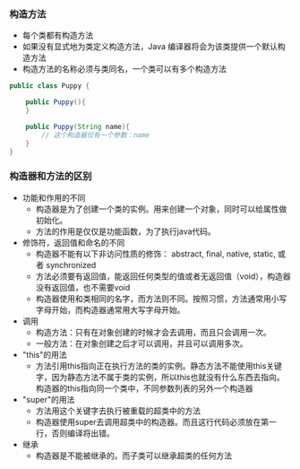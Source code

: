 ### 构造方法
- 每个类都有构造方法
- 如果没有显式地为类定义构造方法，Java 编译器将会为该类提供一个默认构造方法
- 构造方法的名称必须与类同名，一个类可以有多个构造方法
```java
public class Puppy {

    public Puppy(){
    }

    public Puppy(String name){
        // 这个构造器仅有一个参数：name
    }
}
```
### 构造器和方法的区别

- 功能和作用的不同
    - 构造器是为了创建一个类的实例。用来创建一个对象，同时可以给属性做初始化。
    - 方法的作用是仅仅是功能函数，为了执行java代码。
- 修饰符，返回值和命名的不同
    - 构造器不能有以下非访问性质的修饰： abstract, final, native, static, 或者 synchronized
    - 方法必须要有返回值，能返回任何类型的值或者无返回值（void），构造器没有返回值，也不需要void
    - 构造器使用和类相同的名字，而方法则不同。按照习惯，方法通常用小写字母开始，而构造器通常用大写字母开始。
- 调用
    - 构造方法：只有在对象创建的时候才会去调用，而且只会调用一次。
    - 一般方法：在对象创建之后才可以调用，并且可以调用多次。
- "this"的用法
    - 方法引用this指向正在执行方法的类的实例。静态方法不能使用this关键字，因为静态方法不属于类的实例，所以this也就没有什么东西去指向。构造器的this指向同一个类中，不同参数列表的另外一个构造器
- "super"的用法
    - 方法用这个关键字去执行被重载的超类中的方法
    - 构造器使用super去调用超类中的构造器。而且这行代码必须放在第一行，否则编译将出错。
- 继承
    - 构造器是不能被继承的。而子类可以继承超类的任何方法